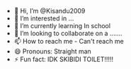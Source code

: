 - 👋 Hi, I’m @Kisandu2009
- 👀 I’m interested in ...
- 🌱 I’m currently learning In school
- 💞️ I’m looking to collaborate on a .......
- 📫 How to reach me - Can't reach me
- 😄 Pronouns: Straight man
- ⚡ Fun fact: IDK SKIBIDI TOILET!!!!!

<!---
Kisandu2009/Kisandu2009 is a ✨ special ✨ repository because its `README.md` (this file) appears on your GitHub profile.
You can click the Preview link to take a look at your changes.
--->
